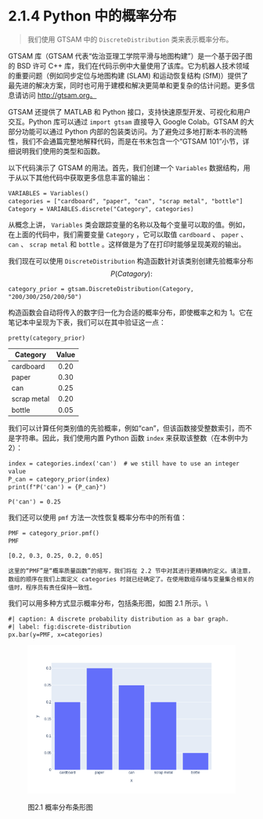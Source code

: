 # 2.1.4  Python 中的概率分布

> 我们使用 GTSAM 中的 `DiscreteDistribution` 类来表示概率分布。

GTSAM 库（GTSAM 代表“佐治亚理工学院平滑与地图构建”）是一个基于因子图的 BSD 许可 C++ 库，我们在代码示例中大量使用了该库。它为机器人技术领域的重要问题（例如同步定位与地图构建 (SLAM) 和运动恢复结构 (SfM)）提供了最先进的解决方案，同时也可用于建模和解决更简单和更复杂的估计问题。更多信息请访问 http://gtsam.org。

GTSAM 还提供了 MATLAB 和 Python 接口，支持快速原型开发、可视化和用户交互。Python 库可以通过 `import gtsam` 直接导入 Google Colab。GTSAM 的大部分功能可以通过 Python 内部的包装类访问。为了避免过多地打断本书的流畅性，我们不会通篇完整地解释代码，而是在书末包含一个“GTSAM 101”小节，详细说明我们使用的类型和函数。

以下代码演示了 GTSAM 的用法。首先，我们创建一个 `Variables` 数据结构，用于从以下其他代码中获取更多信息丰富的输出：

```
VARIABLES = Variables()
categories = ["cardboard", "paper", "can", "scrap metal", "bottle"]
Category = VARIABLES.discrete("Category", categories)
```

从概念上讲， `Variables` 类会跟踪变量的名称以及每个变量可以取的值。例如，在上面的代码中，我们需要变量 `Category` ，它可以取值 `cardboard` 、 `paper` 、 `can` 、 `scrap metal` 和 `bottle` 。这样做是为了在打印时能够呈现美观的输出。

我们现在可以使用 `DiscreteDistribution` 构造函数针对该类别创建先验概率分布 $$P(Catagory):$$

```
category_prior = gtsam.DiscreteDistribution(Category, "200/300/250/200/50")
```

构造函数会自动将传入的数字归一化为合适的概率分布，即使概率之和为 1。它在笔记本中呈现为下表，我们可以在其中验证这一点：

```
pretty(category_prior)
```

| Category    | Value |
| ----------- | :---: |
| cardboard   |  0.20 |
| paper       |  0.30 |
| can         |  0.25 |
| scrap metal |  0.20 |
| bottle      |  0.05 |

我们可以计算任何类别值的先验概率，例如“can”，但该函数接受整数索引，而不是字符串。因此，我们使用内置 Python 函数 `index` 来获取该整数（在本例中为 2）：

```
index = categories.index('can')  # we still have to use an integer value
P_can = category_prior(index)
print(f"P('can') = {P_can}")
```

```
P('can') = 0.25
```

我们还可以使用 `pmf` 方法一次性恢复概率分布中的所有值：

```
PMF = category_prior.pmf()
PMF
```

```
[0.2, 0.3, 0.25, 0.2, 0.05]
```

```
这里的“PMF”是“概率质量函数”的缩写，我们将在 2.2 节中对其进行更精确的定义。请注意，数组的顺序在我们上面定义 categories 时就已经确定了。在使用数组存储与变量集合相关的值时，程序员有责任保持一致性。
```

我们可以用多种方式显示概率分布，包括条形图，如图 2.1 所示。\


```
#| caption: A discrete probability distribution as a bar graph.
#| label: fig:discrete-distribution
px.bar(y=PMF, x=categories)
```

<figure><img src="../../.gitbook/assets/image (2) (1).png" alt=""><figcaption><p>图2.1 概率分布条形图</p></figcaption></figure>
